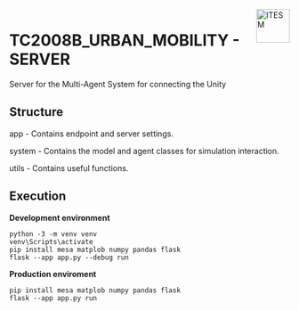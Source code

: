 <a href="#">
    <img src="https://javier.rodriguez.org.mx/itesm/2014/tecnologico-de-monterrey-black.png" alt="ITESM" title="ITESM" align="right" height="60" />
</a>

# **TC2008B_URBAN_MOBILITY - SERVER**

Server for the Multi-Agent System for connecting the Unity

## Structure
app - Contains endpoint and server settings.

system - Contains the model and agent classes for simulation interaction.

utils - Contains useful functions.

## Execution

**Development environment**
```
python -3 -m venv venv
venv\Scripts\activate
pip install mesa matplob numpy pandas flask
flask --app app.py --debug run
```


**Production enviroment**
```
pip install mesa matplob numpy pandas flask
flask --app app.py run
```



